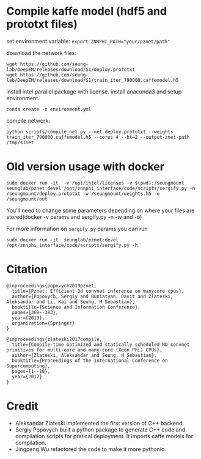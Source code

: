# Compile kaffe model (hdf5 and prototxt files)

set environment variable:
`export ZNNPHI_PATH="your/pznet/path"`

download the network files:
```
wget https://github.com/seung-lab/DeepEM/releases/download/S1/deploy.prototxt
wget https://github.com/seung-lab/DeepEM/releases/download/S1/train_iter_790000.caffemodel.h5
```

install intel parallel package with license.
install anaconda3 and setup environment.
```
conda create -n environment.yml
```

compile network:
```
python scripts/compile_net.py --net deploy.prototxt --weights train_iter_790000.caffemodel.h5 --cores 4 --ht=2 --output-znet-path /tmp/s1net
```


# Old version usage with docker
```
sudo docker run -it  -v /opt/intel/licenses -v $(pwd):/seungmount  seunglab/pznet:devel /opt/znnphi_interface/code/scripts/sergify.py -n /seungmount/deploy.prototxt -w /seungmount/weights.h5 -o /seungmount/out
```

You'll need to change some parameters depending on where your files are stored(docker -v params and sergify.py -n -w and -o)

For more information on `sergify.py` params you can run 

```
sudo docker run -it  seunglab/pznet:devel /opt/znnphi_interface/code/scripts/sergify.py -h
```


# Citation

```
@inproceedings{popovych2019pznet,
  title={Pznet: Efficient 3d convnet inference on manycore cpus},
  author={Popovych, Sergiy and Buniatyan, Davit and Zlateski, Aleksandar and Li, Kai and Seung, H Sebastian},
  booktitle={Science and Information Conference},
  pages={369--383},
  year={2019},
  organization={Springer}
}

@inproceedings{zlateski2017compile,
  title={Compile-time optimized and statically scheduled ND convnet primitives for multi-core and many-core (Xeon Phi) CPUs},
  author={Zlateski, Aleksandar and Seung, H Sebastian},
  booktitle={Proceedings of the International Conference on Supercomputing},
  pages={1--10},
  year={2017}
}
```

# Credit
- Aleksandar Zlateski implemented the first version of C++ backend. 
- Sergiy Popovych built a python package to generate C++ code and compilation scripts for pratical deployment. It imports caffe models for compilation.
- Jingpeng Wu refactored the code to make it more pythonic.
